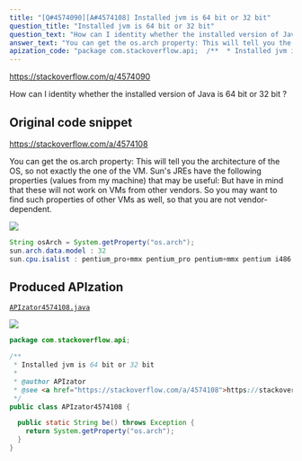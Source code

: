 ```yaml
---
title: "[Q#4574090][A#4574108] Installed jvm is 64 bit or 32 bit"
question_title: "Installed jvm is 64 bit or 32 bit"
question_text: "How can I identity whether the installed version of Java is 64 bit or 32 bit ?"
answer_text: "You can get the os.arch property: This will tell you the architecture of the OS, so not exactly the one of the VM. Sun's JREs have the following properties (values from my machine) that may be useful: But have in mind that these will not work on VMs from other vendors. So you may want to find such properties of other VMs as well, so that you are not vendor-dependent."
apization_code: "package com.stackoverflow.api;  /**  * Installed jvm is 64 bit or 32 bit  *  * @author APIzator  * @see <a href=\"https://stackoverflow.com/a/4574108\">https://stackoverflow.com/a/4574108</a>  */ public class APIzator4574108 {    public static String be() throws Exception {     return System.getProperty(\"os.arch\");   } }"
---
```


https://stackoverflow.com/q/4574090

How can I identity whether the installed version of Java is 64 bit or 32 bit ?



## Original code snippet

https://stackoverflow.com/a/4574108

You can get the os.arch property:
This will tell you the architecture of the OS, so not exactly the one of the VM.
Sun&#x27;s JREs have the following properties (values from my machine) that may be useful:
But have in mind that these will not work on VMs from other vendors. So you may want to find such properties of other VMs as well, so that you are not vendor-dependent.

<div class="code-logo"><img src="/stackoverflow.png" /></div>

```java
String osArch = System.getProperty("os.arch");
sun.arch.data.model : 32
sun.cpu.isalist : pentium_pro+mmx pentium_pro pentium+mmx pentium i486 i386 i86
```

## Produced APIzation

[`APIzator4574108.java`](https://github.com/pasqualesalza/apization-temp/raw/main/data/search/APIzator4574108.java)

<div class="code-logo"><img src="/apizator.png" /></div>

```java
package com.stackoverflow.api;

/**
 * Installed jvm is 64 bit or 32 bit
 *
 * @author APIzator
 * @see <a href="https://stackoverflow.com/a/4574108">https://stackoverflow.com/a/4574108</a>
 */
public class APIzator4574108 {

  public static String be() throws Exception {
    return System.getProperty("os.arch");
  }
}

```